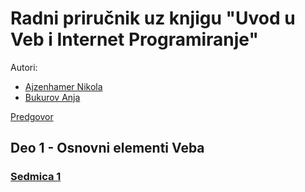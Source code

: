 # Radni priručnik uz knjigu "Uvod u Veb i Internet Programiranje"

Autori:

- [Ajzenhamer Nikola](https://www.nikolaajzenhamer.rs)
- [Bukurov Anja](http://www.math.rs/~anja_bukurov)

[Predgovor](./Poglavlja/Predgovor/README.md)

## Deo 1 - Osnovni elementi Veba

### [Sedmica 1](./Poglavlja/Sedmica1/README.md)
